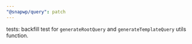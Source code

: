 ```yaml
---
"@snapwp/query": patch
---
```


tests: backfill test for `generateRootQuery` and `generateTemplateQuery` utils function.
